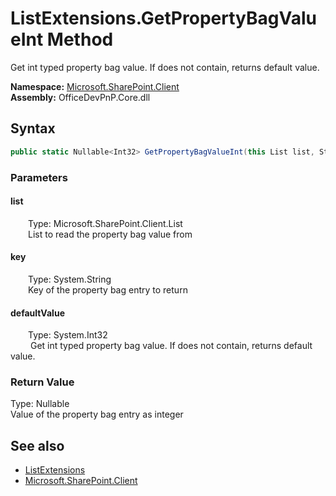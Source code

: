 # ListExtensions.GetPropertyBagValueInt Method  
 Get int typed property bag value. If does not contain, returns default value.   

**Namespace:** [Microsoft.SharePoint.Client](Microsoft.SharePoint.Client.md)  
**Assembly:** OfficeDevPnP.Core.dll  
## Syntax
```C#
public static Nullable<Int32> GetPropertyBagValueInt(this List list, String key, Int32 defaultValue)
```
### Parameters
#### list  
&emsp;&emsp;Type: Microsoft.SharePoint.Client.List  
&emsp;&emsp;List to read the property bag value from  

  

#### key  
&emsp;&emsp;Type: System.String  
&emsp;&emsp;Key of the property bag entry to return  

  

#### defaultValue  
&emsp;&emsp;Type: System.Int32  
&emsp;&emsp; Get int typed property bag value. If does not contain, returns default value.   

  

### Return Value
Type: Nullable<Int32>  
Value of the property bag entry as integer  


## See also
- [ListExtensions](Microsoft.SharePoint.Client.ListExtensions.md) 
- [Microsoft.SharePoint.Client](Microsoft.SharePoint.Client.md) 
